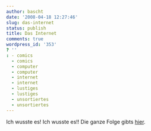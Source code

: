 ```yaml
---
author: bascht
date: '2008-04-18 12:27:46'
slug: das-internet
status: publish
title: Das Internet
comments: true
wordpress_id: '353'
? ''
: - comics
  - comics
  - computer
  - computer
  - internet
  - internet
  - lustiges
  - lustiges
  - unsortiertes
  - unsortiertes
---
```


Ich wusste es! Ich wusste es!! Die ganze Folge gibts
[hier](http://www.southparkstudios.com/episodes/166179/).


